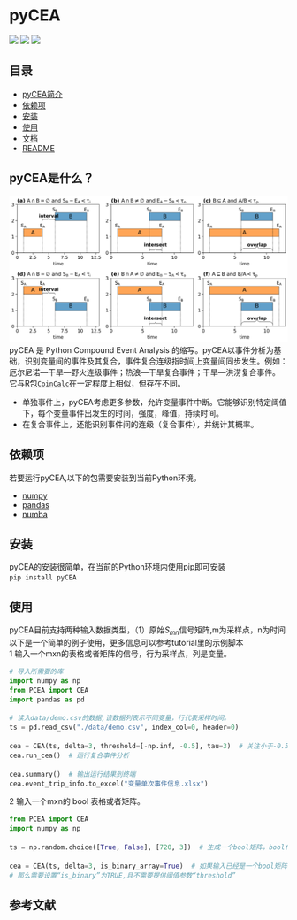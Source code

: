 # pyCEA
[![](https://img.shields.io/badge/主页-pyCEA%2FREADME_CN-orange)](https://github.com/Koni2020/pyCEA/blob/master/README.md)
![](https://img.shields.io/badge/Python-3.10-blue)
![](https://img.shields.io/badge/状态-Building-green)
## 目录
- [pyCEA简介](#pycea是什么)
- [依赖项](#依赖项)
- [安装](#安装)
- [使用](#usage)
- [文档](DOCUMENTATION_CN.md)
- [README](../README.md)

## pyCEA是什么？
![compound events relationship](compound_events_relationship.svg)
pyCEA 是 Python Compound Event Analysis 的缩写。pyCEA以事件分析为基础，识别变量间的事件及其复合，事件复合连级指时间上变量间同步发生。例如：厄尔尼诺—干旱—野火连级事件；热浪—干旱复合事件；干旱—洪涝复合事件。\
它与R包[`CoinCalc`](https://github.com/JonatanSiegmund/CoinCalc)在一定程度上相似，但存在不同。
- 单独事件上，pyCEA考虑更多参数，允许变量事件中断。它能够识别特定阈值下，每个变量事件出发生的时间，强度，峰值，持续时间。
- 在复合事件上，还能识别事件间的连级（复合事件），并统计其概率。

## 依赖项

若要运行pyCEA,以下的包需要安装到当前Python环境。

* [numpy](https://numpy.org/)
* [pandas]()
* [numba]()

## 安装

pyCEA的安装很简单，在当前的Python环境内使用pip即可安装\
```pip install pyCEA```

## 使用

pyCEA目前支持两种输入数据类型，（1）原始$S_{mn}$信号矩阵,m为采样点，n为时间\
以下是一个简单的例子使用，更多信息可以参考tutorial里的示例脚本\
1 输入一个mxn的表格或者矩阵的信号，行为采样点，列是变量。

```python
# 导入所需要的库
import numpy as np
from PCEA import CEA
import pandas as pd

# 读入data/demo.csv的数据,该数据列表示不同变量，行代表采样时间。
ts = pd.read_csv("./data/demo.csv", index_col=0, header=0)

cea = CEA(ts, delta=3, threshold=[-np.inf, -0.5], tau=3)  # 关注小于-0.5即干旱部分, 窗口为3的干旱连级
cea.run_cea()  # 运行复合事件分析

cea.summary()  # 输出运行结果到终端
cea.event_trip_info.to_excel("变量单次事件信息.xlsx")
```

2 输入一个mxn的 bool 表格或者矩阵。

```python
from PCEA import CEA
import numpy as np

ts = np.random.choice([True, False], [720, 3])  # 生成一个bool矩阵，bool代事件发生

cea = CEA(ts, delta=3, is_binary_array=True)  # 如果输入已经是一个bool矩阵，\
# 那么需要设置“is_binary”为TRUE,且不需要提供阈值参数“threshold”
```
     
## 参考文献
